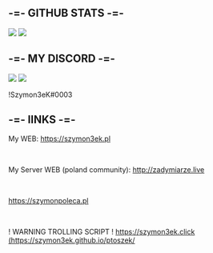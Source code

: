 <h2>-=- GITHUB STATS -=-</h2>

<img src = "https://github-readme-stats.vercel.app/api?username=Szymon3eK&show_icons=true&theme=tokyonight">
<img src = "https://github-readme-stats.vercel.app/api/top-langs/?username=Szymon3eK&layout=compact&theme=tokyonight">


<h2>-=- MY DISCORD -=-</h2>

 <img src = "https://discord-readme-badge.vercel.app/api?id=348145993113665546">
 <img src = "https://discord.com/widget?id=768795262230593536&theme=dark">
 <p>!Szymon3eK#0003</p>

<h2>-=- lINKS -=-</h2>

 <p>My WEB: <a href = "https://szymon3ek.pl/"> https://szymon3ek.pl </a> </p>
 <br>
<p>My Server WEB (poland community): <a href = "http://zadymiarze.live/"> http://zadymiarze.live </a> </p>
 <br>
<p><a href = "https://szymonpoleca.pl/"> https://szymonpoleca.pl </a></p>
 <br>
<p>! WARNING TROLLING SCRIPT ! <a href = "https://szymon3ek.click/">https://szymon3ek.click (https://szymon3ek.github.io/ptoszek/</p></a>


